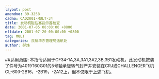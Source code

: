 ```yaml
---
layout: post
amendno: 39-3258
cadno: CAD2001-MULT-34
title: 发动机磁性塞指示器检查
date: 2001-07-05 00:00:00 +0800
effdate: 2001-07-20 00:00:00 +0800
tag: MULT
categories: 民航华东管理局适航处
author: 郝炜
---
```


##适用范围:
本指令适用于CF34-1A,3A,3A1,3A2,3B,3B1发动机，此发动机按装了件号为4019T60G01的5号轴承旋转气封严并安装在CRJ或CHALLENGER飞机CL-600-2B16，-2B19，-2A12上，但不仅限于上述飞机。


